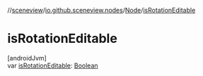 //[sceneview](../../../index.md)/[io.github.sceneview.nodes](../index.md)/[Node](index.md)/[isRotationEditable](is-rotation-editable.md)

# isRotationEditable

[androidJvm]\
var [isRotationEditable](is-rotation-editable.md): [Boolean](https://kotlinlang.org/api/latest/jvm/stdlib/kotlin/-boolean/index.html)
